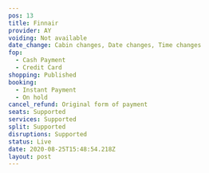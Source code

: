```yaml
---
pos: 13
title: Finnair
provider: AY
voiding: Not available
date_change: Cabin changes, Date changes, Time changes
fop:
  - Cash Payment
  - Credit Card
shopping: Published
booking: 
  - Instant Payment
  - On hold
cancel_refund: Original form of payment
seats: Supported
services: Supported
split: Supported
disruptions: Supported
status: Live
date: 2020-08-25T15:48:54.218Z
layout: post
---
```

